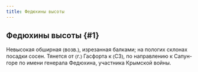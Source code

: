 ```yaml
---
title: Федюхины высоты
---
```

## Федюхины высоты {#1}

Невысокая обширная ⦅возв.⦆, изрезанная балками; на пологих склонах посадки сосен. Тянется от ⦅г.⦆ Гасфорта к ⦅СЗ⦆, по направлению к Сапун-горе по имени генерала Федюхина, участника Крымской войны.
